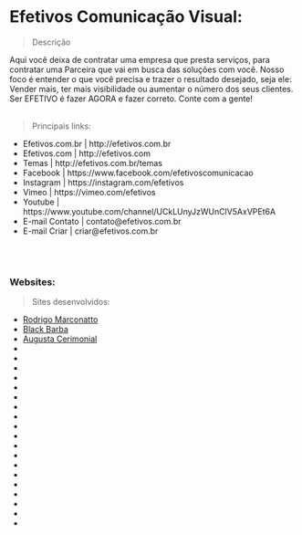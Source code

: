 # Efetivos Comunicação Visual:

> Descrição

<p>
Aqui você deixa de contratar uma empresa que presta serviços, para contratar uma Parceira que vai em busca das soluções com você. Nosso foco é entender o que você precisa e trazer o resultado desejado, seja ele: Vender mais, ter mais visibilidade ou aumentar o número dos seus clientes.
Ser EFETIVO é fazer AGORA e fazer correto.
Conte com a gente!<br><br></p>

> Principais links:
<ul>
    <li>Efetivos.com.br | http://efetivos.com.br</li>
    <li>Efetivos.com | http://efetivos.com</li>
    <li>Temas | http://efetivos.com.br/temas</li>
    <li>Facebook | https://www.facebook.com/efetivoscomunicacao</li>
    <li>Instagram | https://instagram.com/efetivos</li>
    <li>Vimeo | https://vimeo.com/efetivos</li>
    <li>Youtube | https://www.youtube.com/channel/UCkLUnyJzWUnClV5AxVPEt6A</li>
    <li>E-mail Contato | contato@efetivos.com.br</li>
    <li>E-mail Criar | criar@efetivos.com.br</li>    
</ul>
<br><br>

### Websites:
> Sites desenvolvidos:
<ul>
    <li><a href="http://rodrigomarconatto.com">Rodrigo Marconatto</a></li>
    <li><a href="http://barbeariablackbarba.com">Black Barba</a></li>
    <li><a href="http://augustacerimonial.com">Augusta Cerimonial</a></li>
    <li><a href="http://"> </a></li>
    <li><a href="http://"> </a></li>
    <li><a href="http://"> </a></li>
    <li><a href="http://"> </a></li>
    <li><a href="http://"> </a></li>
    <li><a href="http://"> </a></li>
    <li><a href="http://"> </a></li>
    <li><a href="http://"> </a></li>
    <li><a href="http://"> </a></li>
    <li><a href="http://"> </a></li>
    <li><a href="http://"> </a></li>
    <li><a href="http://"> </a></li>
    <li><a href="http://"> </a></li>
    <li><a href="http://"> </a></li>
    <li><a href="http://"> </a></li>
    <li><a href="http://"> </a></li>
    <li><a href="http://"> </a></li>
    <li><a href="http://"> </a></li>
    <li><a href="http://"> </a></li>

<br><br>
